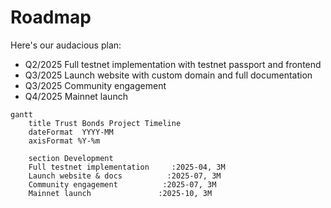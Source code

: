# Roadmap

Here's our audacious plan:

- Q2/2025 Full testnet implementation with testnet passport and frontend
- Q3/2025 Launch website with custom domain and full documentation
- Q3/2025 Community engagement
- Q4/2025 Mainnet launch

```mermaid
gantt
    title Trust Bonds Project Timeline
    dateFormat  YYYY-MM
    axisFormat %Y-%m

    section Development
    Full testnet implementation     :2025-04, 3M
    Launch website & docs          :2025-07, 3M
    Community engagement          :2025-07, 3M
    Mainnet launch               :2025-10, 3M
```
